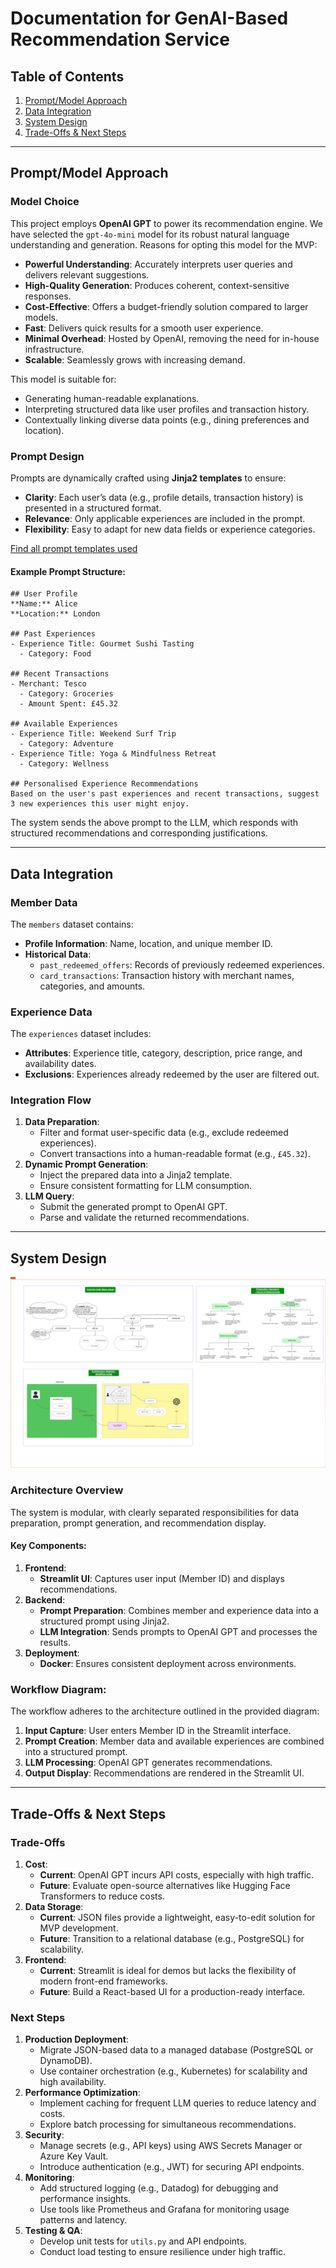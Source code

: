 # Documentation for GenAI-Based Recommendation Service

## Table of Contents
1. [Prompt/Model Approach](#promptmodel-approach)
2. [Data Integration](#data-integration)
3. [System Design](#system-design)
4. [Trade-Offs & Next Steps](#trade-offs--next-steps)

---

## Prompt/Model Approach

### Model Choice
This project employs **OpenAI GPT** to power its recommendation engine. We have selected the `gpt-4o-mini` model for its robust natural language understanding and generation. 
Reasons for opting this model for the MVP:
- **Powerful Understanding**: Accurately interprets user queries and delivers relevant suggestions.  
- **High-Quality Generation**: Produces coherent, context-sensitive responses.  
- **Cost-Effective**: Offers a budget-friendly solution compared to larger models.  
- **Fast**: Delivers quick results for a smooth user experience.  
- **Minimal Overhead**: Hosted by OpenAI, removing the need for in-house infrastructure.  
- **Scalable**: Seamlessly grows with increasing demand.
  
This model is suitable for:
- Generating human-readable explanations.
- Interpreting structured data like user profiles and transaction history.
- Contextually linking diverse data points (e.g., dining preferences and location).

### Prompt Design
Prompts are dynamically crafted using **Jinja2 templates** to ensure:
- **Clarity**: Each user’s data (e.g., profile details, transaction history) is presented in a structured format.
- **Relevance**: Only applicable experiences are included in the prompt.
- **Flexibility**: Easy to adapt for new data fields or experience categories.

[Find all prompt templates used](../backend/templates/)

#### Example Prompt Structure:
```plaintext
## User Profile
**Name:** Alice
**Location:** London

## Past Experiences
- Experience Title: Gourmet Sushi Tasting
  - Category: Food

## Recent Transactions
- Merchant: Tesco
  - Category: Groceries
  - Amount Spent: £45.32

## Available Experiences
- Experience Title: Weekend Surf Trip
  - Category: Adventure
- Experience Title: Yoga & Mindfulness Retreat
  - Category: Wellness

## Personalised Experience Recommendations
Based on the user's past experiences and recent transactions, suggest 3 new experiences this user might enjoy.
```

The system sends the above prompt to the LLM, which responds with structured recommendations and corresponding justifications.

---

## Data Integration

### Member Data
The `members` dataset contains:
- **Profile Information**: Name, location, and unique member ID.
- **Historical Data**:
  - `past_redeemed_offers`: Records of previously redeemed experiences.
  - `card_transactions`: Transaction history with merchant names, categories, and amounts.

### Experience Data
The `experiences` dataset includes:
- **Attributes**: Experience title, category, description, price range, and availability dates.
- **Exclusions**: Experiences already redeemed by the user are filtered out.

### Integration Flow
1. **Data Preparation**:
   - Filter and format user-specific data (e.g., exclude redeemed experiences).
   - Convert transactions into a human-readable format (e.g., `£45.32`).
2. **Dynamic Prompt Generation**:
   - Inject the prepared data into a Jinja2 template.
   - Ensure consistent formatting for LLM consumption.
3. **LLM Query**:
   - Submit the generated prompt to OpenAI GPT.
   - Parse and validate the returned recommendations.

---

## System Design
![Architecture](../images/ProcessDiagram.png)

### Architecture Overview
The system is modular, with clearly separated responsibilities for data preparation, prompt generation, and recommendation display. 

#### Key Components:
1. **Frontend**:
   - **Streamlit UI**: Captures user input (Member ID) and displays recommendations.
2. **Backend**:
   - **Prompt Preparation**: Combines member and experience data into a structured prompt using Jinja2.
   - **LLM Integration**: Sends prompts to OpenAI GPT and processes the results.
3. **Deployment**:
   - **Docker**: Ensures consistent deployment across environments.

### Workflow Diagram:
The workflow adheres to the architecture outlined in the provided diagram:
1. **Input Capture**: User enters Member ID in the Streamlit interface.
2. **Prompt Creation**: Member data and available experiences are combined into a structured prompt.
3. **LLM Processing**: OpenAI GPT generates recommendations.
4. **Output Display**: Recommendations are rendered in the Streamlit UI.

---

## Trade-Offs & Next Steps

### Trade-Offs
1. **Cost**:
   - **Current**: OpenAI GPT incurs API costs, especially with high traffic.
   - **Future**: Evaluate open-source alternatives like Hugging Face Transformers to reduce costs.
2. **Data Storage**:
   - **Current**: JSON files provide a lightweight, easy-to-edit solution for MVP development.
   - **Future**: Transition to a relational database (e.g., PostgreSQL) for scalability.
3. **Frontend**:
   - **Current**: Streamlit is ideal for demos but lacks the flexibility of modern front-end frameworks.
   - **Future**: Build a React-based UI for a production-ready interface.

### Next Steps
1. **Production Deployment**:
   - Migrate JSON-based data to a managed database (PostgreSQL or DynamoDB).
   - Use container orchestration (e.g., Kubernetes) for scalability and high availability.
2. **Performance Optimization**:
   - Implement caching for frequent LLM queries to reduce latency and costs.
   - Explore batch processing for simultaneous recommendations.
3. **Security**:
   - Manage secrets (e.g., API keys) using AWS Secrets Manager or Azure Key Vault.
   - Introduce authentication (e.g., JWT) for securing API endpoints.
4. **Monitoring**:
   - Add structured logging (e.g., Datadog) for debugging and performance insights.
   - Use tools like Prometheus and Grafana for monitoring usage patterns and latency.
5. **Testing & QA**:
   - Develop unit tests for `utils.py` and API endpoints.
   - Conduct load testing to ensure resilience under high traffic.

